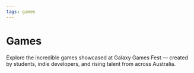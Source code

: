 ```yaml
---
tags: games
---
```


# Games

Explore the incredible games showcased at Galaxy Games Fest — created by students, indie developers, and rising talent from across Australia.